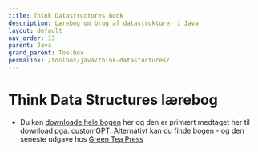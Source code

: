 ```yaml
---
title: Think Datastructures Book
description: Lærebog om brug af datastrukturer i Java
layout: default
nav_order: 13
parent: Java
grand_parent: Toolbox
permalink: /toolbox/java/think-datastuctures/
---
```


# Think Data Structures lærebog

- Du kan [downloade hele bogen](./docs/thinkdast.pdf) her og den er primært medtaget her til download pga. customGPT. Alternativt kan du finde bogen - og den seneste udgave hos [Green Tea Press](https://greenteapress.com/wp/)
